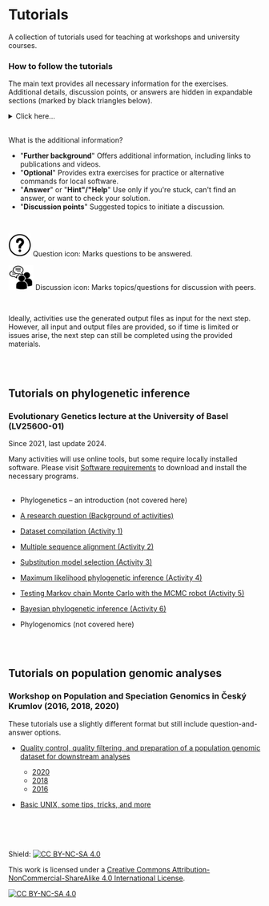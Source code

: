 # Tutorials

A collection of tutorials used for teaching at workshops and university courses.

### How to follow the tutorials

The main text provides all necessary information for the exercises. Additional details, discussion points, or answers are hidden in expandable sections (marked by black triangles below).

 <details>
  <summary>Click here...</summary>  
  
--------

... and the hidden information is revealed.

--------
</details>

<br/>

What is the additional information?

* "**Further background**" Offers additional information, including links to publications and videos.
* "**Optional**" Provides extra exercises for practice or alternative commands for local software.
* "**Answer**" or "**Hint"/"Help**" Use only if you're stuck, can't find an answer, or want to check your solution.
* "**Discussion points**" Suggested topics to initiate a discussion.

<br/>

![](./img/question_icon.png) Question icon: Marks questions to be answered.

![](./img/discussion_icon.png) Discussion icon: Marks topics/questions for discussion with peers.

<br/>

Ideally, activities use the generated output files as input for the next step. However, all input and output files are provided, so if time is limited or issues arise, the next step can still be completed using the provided materials.


<br/><br/>
## Tutorials on phylogenetic inference
### Evolutionary Genetics lecture at the University of Basel (LV25600-01)

Since 2021, last update 2024.

Many activities will use online tools, but some require locally installed software. Please visit [Software requirements](./software_requirements.md) to download and install the necessary programs.
<br/><br/>

* Phylogenetics – an introduction (not covered here)

* [A research question (Background of activities)](./research_question/README.md)

* [Dataset compilation (Activity 1)](./dataset_compilation/README.md)

* [Multiple sequence alignment (Activity 2)](./multiple_sequence_alignment/README.md)

* [Substitution model selection (Activity 3)](./substitution_model_selection/README.md)

* [Maximum likelihood phylogenetic inference (Activity 4)](./maximum_likelihood_phylogenetic_inf/README.md)

* [Testing Markov chain Monte Carlo with the MCMC robot (Activity 5)](./mcmc_robot/README.md)

* [Bayesian phylogenetic inference (Activity 6)](./bayesian_phylogenetic_inference/README.md)

* Phylogenomics (not covered here)

<br/><br/>
## Tutorials on population genomic analyses
### Workshop on Population and Speciation Genomics in Český Krumlov (2016, 2018, 2020)

These tutorials use a slightly different format but still include question-and-answer options.

* [Quality control, quality filtering, and preparation of a population genomic dataset for downstream analyses](http://evomics.org/learning/population-and-speciation-genomics/2020-population-and-speciation-genomics/first-steps-in-genomic-data-analysis/)

	* [2020](http://evomics.org/learning/population-and-speciation-genomics/2020-population-and-speciation-genomics/first-steps-in-genomic-data-analysis/)
	* [2018](http://evomics.org/learning/population-and-speciation-genomics/2018-population-and-speciation-genomics/vcf-activity/) 
	* [2016](http://evomics.org/learning/population-and-speciation-genomics/2016-population-and-speciation-genomics/fileformats-vcftools-plink/)


* [Basic UNIX, some tips, tricks, and more](http://evomics.org/learning/population-and-speciation-genomics/2018-population-and-speciation-genomics/unix-activity/)


<br/><br/><br/><br/>
Shield: [![CC BY-NC-SA 4.0][cc-by-nc-sa-shield]][cc-by-nc-sa]

This work is licensed under a
[Creative Commons Attribution-NonCommercial-ShareAlike 4.0 International License][cc-by-nc-sa].

[![CC BY-NC-SA 4.0][cc-by-nc-sa-image]][cc-by-nc-sa]

[cc-by-nc-sa]: http://creativecommons.org/licenses/by-nc-sa/4.0/
[cc-by-nc-sa-image]: https://licensebuttons.net/l/by-nc-sa/4.0/88x31.png
[cc-by-nc-sa-shield]: https://img.shields.io/badge/License-CC%20BY--NC--SA%204.0-lightgrey.svg